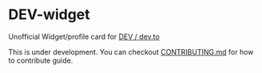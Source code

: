 # DEV-widget
Unofficial Widget/profile card for [DEV / dev.to](https://dev.to/)

This is under development. You can checkout [CONTRIBUTING.md](CONTRIBUTING.md) for how to contribute guide.
